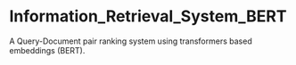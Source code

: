 # Information_Retrieval_System_BERT
A Query-Document pair ranking system using transformers based embeddings (BERT).
